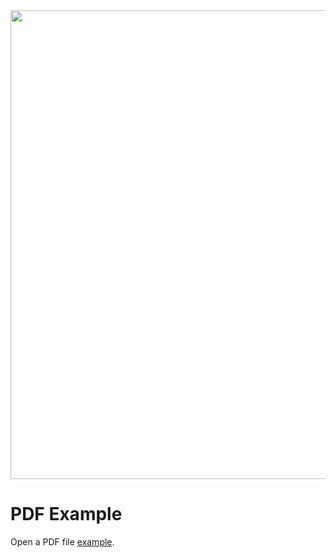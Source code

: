 
<img src=".assets/BUG_REPORTS.pdf" width="750">

<h1>PDF Example</h1>
    <p>Open a PDF file <a href="https://github.com/qaaangel/qa_angel/blob/8fc4eff597daaf303a97f1459b0e46b67ca7b04d/assets/BUG_REPORTS.pdf">example</a>.</p>
